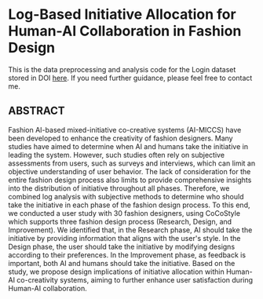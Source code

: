 # Log-Based Initiative Allocation for Human-AI Collaboration in Fashion Design
This is the data preprocessing and analysis code for the Login dataset stored in DOI [here](https://doi.org/10.5281/zenodo.14616661).
If you need further guidance, please feel free to contact me.

## ABSTRACT
Fashion AI-based mixed-initiative co-creative systems (AI-MICCS) have been developed to enhance the creativity of fashion designers. Many studies have aimed to determine when AI and humans take the initiative in leading the system. However, such studies often rely on subjective assessments from users, such as surveys and interviews, which can limit an objective understanding of user behavior. The lack of consideration for the entire fashion design process also limits to provide comprehensive insights into the distribution of initiative throughout all phases. Therefore, we combined log analysis with subjective methods to determine who should take the initiative in each phase of the fashion design process. To this end, we conducted a user study with 30 fashion designers, using CoCoStyle which supports three fashion design process (Research, Design, and Improvement). We identified that, in the Research phase, AI should take the initiative by providing information that aligns with the user's style. In the Design phase, the user should take the initiative by modifying designs according to their preferences. In the Improvement phase, as feedback is important, both AI and humans should take the initiative. Based on the study, we propose design implications of initiative allocation within Human-AI co-creativity systems, aiming to further enhance user satisfaction during Human-AI collaboration.